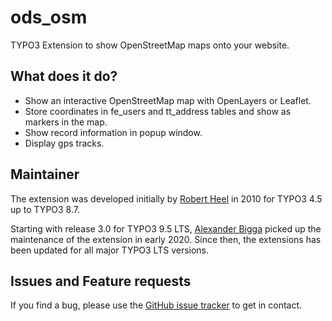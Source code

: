 # ods_osm 

TYPO3 Extension to show OpenStreetMap maps onto your website.

## What does it do?

- Show an interactive OpenStreetMap map with OpenLayers or Leaflet.
- Store coordinates in fe_users and tt_address tables and show as markers in the map.
- Show record information in popup window.
- Display gps tracks.

## Maintainer

The extension was developed initially by [Robert Heel](mailto:typo3@bobosch.de) in 2010 for 
TYPO3 4.5 up to TYPO3 8.7.

Starting with release 3.0 for TYPO3 9.5 LTS, [Alexander Bigga](https://www.bigga.de) picked 
up the maintenance of the extension in early 2020. Since then, the extensions has been updated 
for all major TYPO3 LTS versions.

## Issues and Feature requests

If you find a bug, please use the [GitHub issue tracker](https://github.com/bobosch/ods_osm/issues) to get in contact.

